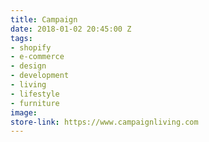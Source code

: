 ```yaml
---
title: Campaign
date: 2018-01-02 20:45:00 Z
tags:
- shopify
- e-commerce
- design
- development
- living
- lifestyle
- furniture
image: 
store-link: https://www.campaignliving.com
---
```


